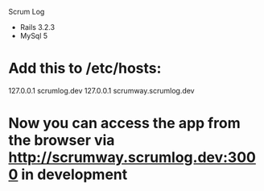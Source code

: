 Scrum Log 
+ Rails 3.2.3
+ MySql 5

# Add this to /etc/hosts:
127.0.0.1       scrumlog.dev
127.0.0.1       scrumway.scrumlog.dev

# Now you can access the app from the browser via http://scrumway.scrumlog.dev:3000 in development
